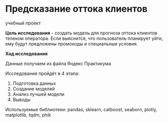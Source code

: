 # Предсказание оттока клиентов
учебный проект


**Цель исследования** - создать модель  для прогноза оттока клиентов телеком оператора. Если выяснится, что пользователь планирует уйти, ему будут предложены промокоды и специальные условия.


**Ход исследования**

Данные получаем из файла Яндекс Практикума


Исследование пройдёт в 4 этапа:
1. Подготовка данных
2. Создание моделей
3. Анализ лучшей модели
4. Выводы


Используемые библиотеки: pandas, sklearn, catboost, seaborn, plotly, matplotlib, tqdm, phik
